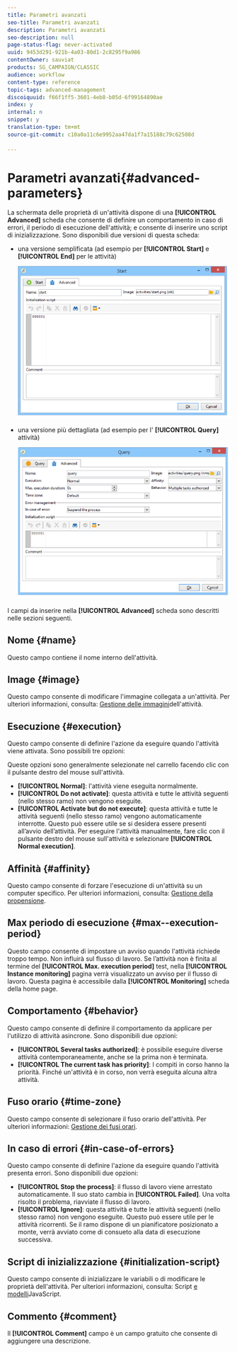 ```yaml
---
title: Parametri avanzati
seo-title: Parametri avanzati
description: Parametri avanzati
seo-description: null
page-status-flag: never-activated
uuid: 9453d291-921b-4a03-80d1-2c8295f9a986
contentOwner: sauviat
products: SG_CAMPAIGN/CLASSIC
audience: workflow
content-type: reference
topic-tags: advanced-management
discoiquuid: f66f1ff5-3601-4eb8-b05d-6f99164890ae
index: y
internal: n
snippet: y
translation-type: tm+mt
source-git-commit: c10a0a11c6e9952aa47da1f7a15188c79c62508d

---
```



# Parametri avanzati{#advanced-parameters}

La schermata delle proprietà di un&#39;attività dispone di una **[!UICONTROL Advanced]** scheda che consente di definire un comportamento in caso di errori, il periodo di esecuzione dell&#39;attività; e consente di inserire uno script di inizializzazione. Sono disponibili due versioni di questa scheda:

* una versione semplificata (ad esempio per **[!UICONTROL Start]** e **[!UICONTROL End]** per le attività)

   ![](assets/wf-advanced-basic.png)

* una versione più dettagliata (ad esempio per l&#39; **[!UICONTROL Query]** attività)

   ![](assets/wf-advanced-full.png)

I campi da inserire nella **[!UICONTROL Advanced]** scheda sono descritti nelle sezioni seguenti.

## Nome {#name}

Questo campo contiene il nome interno dell&#39;attività.

## Image {#image}

Questo campo consente di modificare l&#39;immagine collegata a un&#39;attività. Per ulteriori informazioni, consulta: [Gestione delle immagini](../../workflow/using/managing-activity-images.md)dell&#39;attività.

## Esecuzione {#execution}

Questo campo consente di definire l&#39;azione da eseguire quando l&#39;attività viene attivata. Sono possibili tre opzioni:

Queste opzioni sono generalmente selezionate nel carrello facendo clic con il pulsante destro del mouse sull&#39;attività.

* **[!UICONTROL Normal]**: l&#39;attività viene eseguita normalmente.
* **[!UICONTROL Do not activate]**: questa attività e tutte le attività seguenti (nello stesso ramo) non vengono eseguite.
* **[!UICONTROL Activate but do not execute]**: questa attività e tutte le attività seguenti (nello stesso ramo) vengono automaticamente interrotte. Questo può essere utile se si desidera essere presenti all’avvio dell’attività. Per eseguire l&#39;attività manualmente, fare clic con il pulsante destro del mouse sull&#39;attività e selezionare **[!UICONTROL Normal execution]**.

## Affinità {#affinity}

Questo campo consente di forzare l&#39;esecuzione di un&#39;attività su un computer specifico. Per ulteriori informazioni, consulta: [Gestione della propensione](../../workflow/using/managing-propensity.md).

## Max periodo di esecuzione {#max--execution-period}

Questo campo consente di impostare un avviso quando l&#39;attività richiede troppo tempo. Non influirà sul flusso di lavoro. Se l’attività non è finita al termine del **[!UICONTROL Max. execution period]** test, nella **[!UICONTROL Instance monitoring]** pagina verrà visualizzato un avviso per il flusso di lavoro. Questa pagina è accessibile dalla **[!UICONTROL Monitoring]** scheda della home page.

## Comportamento {#behavior}

Questo campo consente di definire il comportamento da applicare per l&#39;utilizzo di attività asincrone. Sono disponibili due opzioni:

* **[!UICONTROL Several tasks authorized]**: è possibile eseguire diverse attività contemporaneamente, anche se la prima non è terminata.
* **[!UICONTROL The current task has priority]**: I compiti in corso hanno la priorità. Finché un&#39;attività è in corso, non verrà eseguita alcuna altra attività.

## Fuso orario {#time-zone}

Questo campo consente di selezionare il fuso orario dell&#39;attività. Per ulteriori informazioni: [Gestione dei fusi orari](../../workflow/using/managing-time-zones.md).

## In caso di errori {#in-case-of-errors}

Questo campo consente di definire l&#39;azione da eseguire quando l&#39;attività presenta errori. Sono disponibili due opzioni:

* **[!UICONTROL Stop the process]**: il flusso di lavoro viene arrestato automaticamente. Il suo stato cambia in **[!UICONTROL Failed]**. Una volta risolto il problema, riavviate il flusso di lavoro.
* **[!UICONTROL Ignore]**: questa attività e tutte le attività seguenti (nello stesso ramo) non vengono eseguite. Questo può essere utile per le attività ricorrenti. Se il ramo dispone di un pianificatore posizionato a monte, verrà avviato come di consueto alla data di esecuzione successiva.

## Script di inizializzazione {#initialization-script}

Questo campo consente di inizializzare le variabili o di modificare le proprietà dell&#39;attività. Per ulteriori informazioni, consulta: Script [e modelli](../../workflow/using/javascript-scripts-and-templates.md)JavaScript.

## Commento {#comment}

Il **[!UICONTROL Comment]** campo è un campo gratuito che consente di aggiungere una descrizione.
